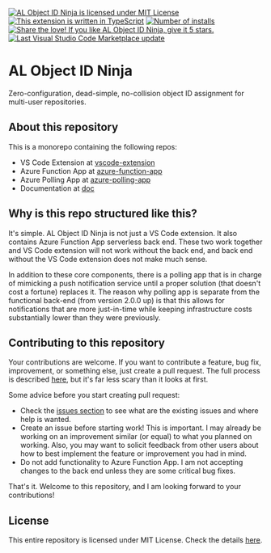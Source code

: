 [![AL Object ID Ninja is licensed under MIT License](https://img.shields.io/github/license/vjekob/al-objid)](https://github.com/vjekob/al-objid/blob/master/LICENSE.md)
[![This extension is written in TypeScript](https://img.shields.io/github/languages/top/vjekob/al-objid)](https://www.typescriptlang.org/)
 [![Number of installs](https://img.shields.io/visual-studio-marketplace/i/vjeko.vjeko-al-objid)](https://marketplace.visualstudio.com/items?itemName=vjeko.vjeko-al-objid)
 [![Share the love! If you like AL Object ID Ninja, give it 5 stars.](https://img.shields.io/visual-studio-marketplace/stars/vjeko.vjeko-al-objid)](https://marketplace.visualstudio.com/items?itemName=vjeko.vjeko-al-objid&ssr=false#review-details)
 [![Last Visual Studio Code Marketplace update](https://img.shields.io/visual-studio-marketplace/last-updated/vjeko.vjeko-al-objid)](https://marketplace.visualstudio.com/items?itemName=vjeko.vjeko-al-objid&ssr=false#version-history)

# AL Object ID Ninja

Zero-configuration, dead-simple, no-collision object ID assignment for multi-user repositories.

## About this repository

This is a monorepo containing the following repos:
* VS Code Extension at [vscode-extension](./vscode-extension)
* Azure Function App at [azure-function-app](./azure-function-app)
* Azure Polling App at [azure-polling-app](./azure-polling-app)
* Documentation at [doc](./doc)

## Why is this repo structured like this?

It's simple. AL Object ID Ninja is not just a VS Code extension. It also contains Azure Function App
serverless back end. These two work together and VS Code extension will not work without the back end,
and back end without the VS Code extension does not make much sense.

In addition to these core components, there is a polling app that is in charge of mimicking a push
notification service until a proper solution (that doesn't cost a fortune) replaces it. The reason why
polling app is separate from the functional back-end (from version 2.0.0 up) is that this allows for
notifications that are more just-in-time while keeping infrastructure costs substantially lower than
they were previously.

## Contributing to this repository

Your contributions are welcome. If you want to contribute a feature, bug fix, improvement, or something
else, just create a pull request. The full process is described [here](https://docs.github.com/en/github/collaborating-with-pull-requests),
but it's far less scary than it looks at first.

Some advice before you start creating pull request:
* Check the [issues section](https://github.com/vjekob/al-objid/issues) to see what are the existing issues and
where help is wanted.
* Create an issue before starting work! This is important. I may already be working on an improvement
similar (or equal) to what you planned on working. Also, you may want to solicit feedback from other
users about how to best implement the feature or improvement you had in mind.
* Do not add functionality to Azure Function App. I am not accepting changes to the back end unless they
are some critical bug fixes.

That's it. Welcome to this repository, and I am looking forward to your contributions!

## License

This entire repository is licensed under MIT License. Check the details [here](LICENSE.md).
